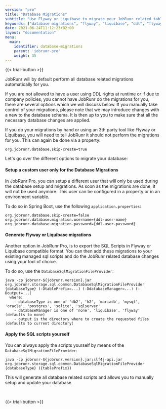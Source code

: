 ```yaml
---
version: "pro"
title: "Database Migrations"
subtitle: "Use Flyway or Liquibase to migrate your JobRunr related tables"
keywords: ["database migrations", "flyway", "liquibase", "ddl", "flyway migrations", "liquibase migrations", "sql server migration", "sql migration", "flyway database migration", "migrating data from one database to another", "sql database migration", "flyway data migration", "flyway liquibase", "data migrator", "database migration flyway", "database migration java", "java database migrations"]
date: 2021-06-24T11:12:23+02:00
layout: "documentation"
menu: 
  main: 
    identifier: database-migrations
    parent: 'jobrunr-pro'
    weight: 35
---
```

{{< trial-button >}}

JobRunr will by default perform all database related migrations automatically for you. 

If you are not allowed to have a user using DDL rights at runtime or if due to company policies, you cannot have JobRunr do the migrations for you, there are several options which we will discuss below. If you manually take control of your migrations, please note that we may introduce changes with a new to the database schema. It is then up to you to make sure that all the necessary database changes are applied.

If you do your migrations by hand or using an 3th party tool like Flyway or Liquibase, you will need to tell JobRunr it should not perform the migrations for you. This can again be done via a property:
```
org.jobrunr.database.skip-create=true
```

Let's go over the different options to migrate your database:

#### Setup a custom user only for the Database Migrations
In JobRunr Pro, you can setup a different user that will only be used during the database setup and migrations. As soon as the migrations are done, it will not be used anymore. This user can be configured in a property or in an environment variable.

To do so in Spring Boot, use the following `application.properties`:

```
org.jobrunr.database.skip-create=false
org.jobrunr.database.migration.username={ddl-user-name}
org.jobrunr.database.migration.password={ddl-user-password}
```

#### Generate Flyway or Liquibase migrations
Another option in JobRunr Pro, is to export the SQL Scripts in Flyway or Liquibase compatible format. You can then add these migrations to your existing managed sql scripts and do the JobRunr related database changes using your tool of choice.

To do so, use the `DatabaseSqlMigrationFileProvider`:

```
java -cp jobrunr-${jobrunr.version}.jar org.jobrunr.storage.sql.common.DatabaseSqlMigrationFileProvider {databaseType} (-DtablePrefix=...) (-DdatabaseManager=...) (-Doutput=...)
  where:
    - databaseType is one of 'db2', 'h2', 'mariadb', 'mysql', 'oracle', 'postgres', 'sqlite', 'sqlserver'
    - databaseManager is one of 'none', 'liquibase', 'flyway' (defaults to none)
    - output is the directory where to create the requested files (defaults to current directory)
```

#### Apply the SQL scripts yourself
You can always apply the scripts yourself by means of the `DatabaseSqlMigrationFileProvider`:

```
java -cp jobrunr-${jobrunr.version}.jar;slf4j-api.jar org.jobrunr.storage.sql.common.DatabaseSqlMigrationFileProvider {databaseType} ({tablePrefix})
```

This will generate all database related scripts and allows you to manually setup and update your database.

<br>

{{< trial-button >}}